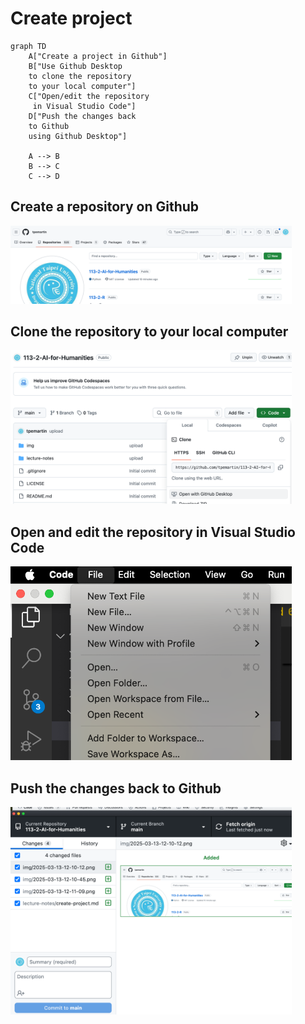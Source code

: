 # Create project

```mermaid
graph TD
    A["Create a project in Github"]
    B["Use Github Desktop 
    to clone the repository 
    to your local computer"]
    C["Open/edit the repository
     in Visual Studio Code"]
    D["Push the changes back 
    to Github 
    using Github Desktop"]

    A --> B
    B --> C
    C --> D
```

## Create a repository on Github

<img src="../img/2025-03-13-12-10-12.png" width="450px">

## Clone the repository to your local computer

<img src="../img/2025-03-13-12-10-45.png" width="450px">

## Open and edit the repository in Visual Studio Code

<img src="../img/2025-03-13-12-11-09.png" width="450px">

## Push the changes back to Github

<img src="../img/2025-03-13-12-11-41.png" width="450px">